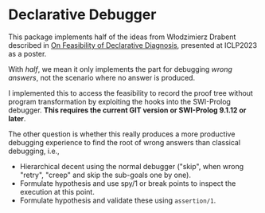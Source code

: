 # Declarative Debugger

This package  implements half  of the  ideas from  Włodzimierz Drabent
described      in       [On      Feasibility       of      Declarative
Diagnosis](https://home.ipipan.waw.pl/w.drabent/ICLP2023.DDfeasibility.pdf),
presented at ICLP2023 as a poster.

With _half_, we mean it only  implements the part for debugging _wrong
answers_, not the scenario where no answer is produced.

I implemented this to access the  feasibility to record the proof tree
without  program  transformation  by  exploiting the  hooks  into  the
SWI-Prolog  debugger.   __This requires  the  current  GIT version  or
SWI-Prolog 9.1.12 or later__.

The other question  is whether this really produces  a more productive
debugging experience to find the  root of wrong answers than classical
debugging, i.e.,

  - Hierarchical decent using the normal debugger ("skip", when wrong
    "retry", "creep" and skip the sub-goals one by one).
  - Formulate hypothesis and use spy/1 or break points to inspect the
    execution at this point.
  - Formulate hypothesis and validate these using `assertion/1`.
